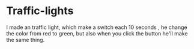 # Traffic-lights
I made an traffic light, which make a switch each 10 seconds , he change the color from red to green, but also when you click the button he'll make the same thing.
